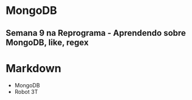 # MongoDB
## Semana 9 na Reprograma - Aprendendo sobre MongoDB, like, regex

# Markdown
- MongoDB
- Robot 3T
